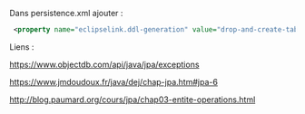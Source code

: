 



Dans persistence.xml ajouter : 
``` xml
 <property name="eclipselink.ddl-generation" value="drop-and-create-tables"/>
```


Liens :

https://www.objectdb.com/api/java/jpa/exceptions

https://www.jmdoudoux.fr/java/dej/chap-jpa.htm#jpa-6

http://blog.paumard.org/cours/jpa/chap03-entite-operations.html